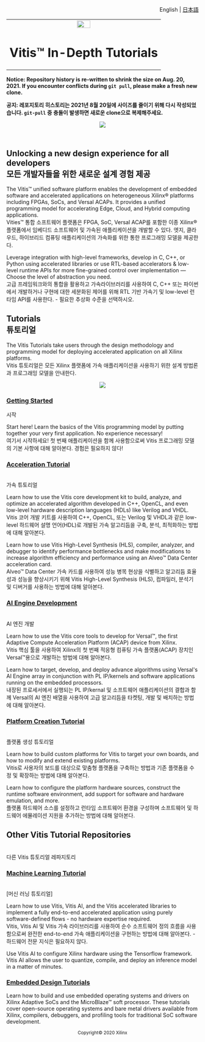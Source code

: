 <p align="right"><a>English</a> | <a href="docs-jp/README.md">日本語</a></p>
<table width="100%">
 <tr width="100%">
    <td align="center"><img src="https://www.xilinx.com/content/dam/xilinx/imgs/press/media-kits/corporate/xilinx-logo.png" width="30%"/><h1>Vitis™ In-Depth Tutorials</h1>
    </td>
 </tr>
</table>

**Notice: Repository history is re-written to shrink the size on Aug. 20, 2021. If you encounter conflicts during `git pull`, please make a fresh new clone.**

**공지: 레포지토리 히스토리는 2021년 8월 20일에 사이즈를 줄이기 위해 다시 작성되었습니다. `git-pull` 중 충돌이 발생하면 새로운 clone으로 복제해주세요.**

<div align="center">
    <a href="http://www.youtube.com/watch?v=vFPNlcXAeWI">
    <img
    src="./Getting_Started/Vitis/images/intro_video.png">
    </a>
</div>

## </br>Unlocking a new design experience for all developers </br>모든 개발자들을 위한 새로운 설계 경험 제공

The Vitis&trade; unified software platform enables the development of embedded software and accelerated applications on heterogeneous Xilinx&reg; platforms including FPGAs, SoCs, and Versal ACAPs. It provides a unified programming model for accelerating Edge, Cloud, and Hybrid computing applications.
</br>Vities&trade; 통합 소프트웨어 플랫폼은 FPGA, SoC, Versal ACAP를 포함한 이종 Xilinx&reg; 플랫폼에서 임베디드 소프트웨어 및 가속된 애플리케이션을 개발할 수 있다. 엣지, 클라우드, 하이브리드 컴퓨팅 애플리케이션의 가속화를 위한 통한 프로그래밍 모델을 제공한다.

Leverage integration with high-level frameworks, develop in C, C++, or Python using accelerated libraries or use RTL-based accelerators & low-level runtime APIs for more fine-grained control over implementation — Choose the level of abstraction you need.
</br>고급 프레임워크와의 통합을 활용하고 가속라이브러리를 사용하여 C, C++ 또는 파이썬에서 개발하거나 구현에 대한 세분화된 제어를 위해 RTL 기반 가속기 및 low-level 런타임 API를 사용한다. - 필요한 추상화 수준을 선택하시오.

## Tutorials</br>튜토리얼

The Vitis Tutorials take users through the design methodology and programming model for deploying accelerated application on all Xilinx platforms.
</br>Vitis 튜토리얼은 모든 Xilinx 플랫폼에 가속 애플리케이션을 사용하기 위한 설계 방법론과 프로그래밍 모델을 안내한다.

<p align="center">
    <img src="./Getting_Started/Vitis/images/vitis-landing-graphic-boards-u50.png">
</p>

### [Getting Started](./Getting_Started)
</b>시작

Start here! Learn the basics of the Vitis programming model by putting together your very first application. No experience necessary!
</br>여기서 시작하세요! 첫 번째 애플리케이션을 함께 사용함으로써 Vitis 프로그래밍 모델의 기본 사항에 대해 알아본다. 경험은 필요하지 않다!

### [Acceleration Tutorial](./Hardware_Acceleration)
</br>가속 튜토리얼

Learn how to use the Vitis core development kit to build, analyze, and optimize an accelerated algorithm developed in C++, OpenCL, and even low-level hardware description languages (HDLs) like Verilog and VHDL.
</br>Vitis 코어 개발 키트를 사용하여 C++, OpenCL, 또는 Verilog 및 VHDL과 같은 low-level 하드웨어 설명 언어(HDL)로 개발된 가속 알고리듬을 구축, 분석, 최적화하는 방법에 대해 알아본다.

Learn how to use Vitis High-Level Synthesis (HLS), compiler, analyzer, and debugger to identify performance bottlenecks and make modifications to increase algorithm efficiency and performance using an Alveo&trade; Data Center acceleration card.
</br>Alveo&trade; Data Center 가속 카드를 사용하여 성능 병목 현상을 식별하고 알고리듬 효율성과 성능을 향상시키기 위해 Vitis High-Level Synthesis (HLS), 컴파일러, 분석기 및 디버거를 사용하는 방법에 대해 알아본다.

### [AI Engine Development](./AI_Engine_Development)
</br>AI 엔진 개발

Learn how to use the Vitis core tools to develop for Versal&trade;, the first Adaptive Compute Acceleration Platform (ACAP) device from Xilinx.
</br>Vitis 핵심 툴을 사용하여 Xilinx의 첫 번째 적응형 컴퓨팅 가속 플랫폼(ACAP) 장치인 Versal&trade;용으로 개발하는 방법에 대해 알아본다.

Learn how to target, develop, and deploy advance algorithms using Versal's AI Engine array in conjunction with PL IP/kernels and software applications running on the embedded processors.
</br>내장된 프로세서에서 실행되는 PL IP/kernal 및 소프트웨어 애플리케이션의 결합과 함께 Versal의 AI 엔진 배열을 사용하여 고급 알고리듬을 타켓팅, 개발 및 배치하는 방법에 대해 알아본다.


### [Platform Creation Tutorial](./Vitis_Platform_Creation)
</br>플랫폼 생성 튜토리얼

Learn how to build custom platforms for Vitis to target your own boards, and how to modify and extend existing platforms.
</br>Vitis로 사용자의 보드를 대상으로 맞춤형 플랫폼을 구축하는 방법과 기존 플랫폼을 수정 및 확장하는 방법에 대해 알아본다.

Learn how to configure the platform hardware sources, construct the runtime software environment, add support for software and
hardware emulation, and more.
</br>플랫폼 하드웨어 소스를 설정하고 런타임 소프트웨어 환경을 구성하며 소프트웨어 및 하드웨어 에뮬레이션 지원을 추가하는 방법에 대해 알아본다.

## Other Vitis Tutorial Repositories
</br>다른 Vitis 튜토리얼 레파지토리

### [Machine Learning Tutorial](https://github.com/xilinx/Vitis-AI-Tutorials) 
</br>[머신 러닝 튜토리얼]

Learn how to use Vitis, Vitis AI, and the Vitis accelerated libraries to implement a fully end-to-end accelerated application using purely software-defined flows - no hardware expertise required.
</br>Vitis, Vitis AI 및 Vitis 가속 라이브러리를 사용하여 순수 소프트웨어 정의 흐름을 사용함으로써 완전한 end-to-end 가속 애플리케이션을 구현하는 방법에 대해 알아본다. - 하드웨어 전문 지식은 필요하지 않다.

Use Vitis AI to configure Xilinx hardware using the Tensorflow framework. Vitis AI allows the user to quantize, compile, and deploy an inference model in a matter of minutes.

### [Embedded Design Tutorials](http://xilinx.github.io/Embedded-Design-Tutorials)

Learn how to build and use embedded operating systems and drivers on Xilinx Adaptive SoCs and the MicroBlaze™ soft processor. These tutorials cover open-source operating systems and bare metal drivers available from Xilinx, compilers, debuggers, and profiling tools for traditional SoC software development.


<p align="center"><sup>Copyright&copy; 2020 Xilinx</sup></p>
